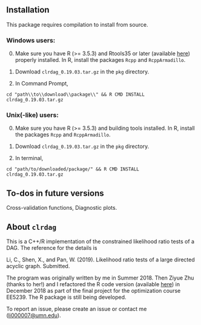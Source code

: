 ## Installation 

This package requires compilation to install from source. 

### Windows users: 

0. Make sure you have R (>= 3.5.3) and Rtools35 or later (available [here](https://cran.r-project.org/bin/windows/Rtools/)) properly installed. In R, install the packages ```Rcpp``` and ```RcppArmadillo```.

1. Download ```clrdag_0.19.03.tar.gz``` in the ```pkg``` directory.

2. In Command Prompt, 
```
cd "path\\to\\download\\package\\" && R CMD INSTALL clrdag_0.19.03.tar.gz
```

### Unix(-like) users:

0. Make sure you have R (>= 3.5.3) and building tools installed. 
In R, install the packages ```Rcpp``` and ```RcppArmadillo```.

1. Download ```clrdag_0.19.03.tar.gz``` in the ```pkg``` directory.

2. In terminal, 
```
cd "path/to/downloaded/package/" && R CMD INSTALL clrdag_0.19.03.tar.gz
```

## To-dos in future versions

Cross-validation functions, Diagnostic plots. 

## About ```clrdag``` 

This is a C++/R implementation of the constrained likelihood ratio tests of a DAG.
The reference for the details is 

Li, C., Shen, X., and Pan, W. (2019). Likelihood ratio tests of a large directed acyclic graph. Submitted. 

The program was originally written by me in Summer 2018. Then Ziyue Zhu (thanks to her!) and I refactored the R code version (available [here](https://github.umn.edu/li000007/clrdag_r/)) in December 2018 as part of the final project for the optimization course EE5239. The R package is still being developed.

To report an issue, please create an issue or contact me (li000007@umn.edu).
